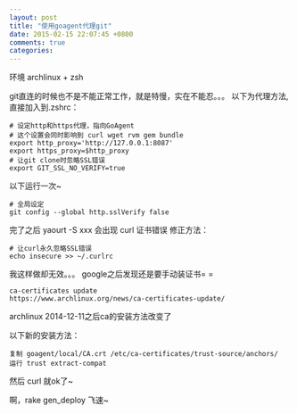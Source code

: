 ```yaml
---
layout: post
title: "使用goagent代理git"
date: 2015-02-15 22:07:45 +0800
comments: true
categories: 
---
```

环境 archlinux + zsh

git直连的时候也不是不能正常工作，就是特慢，实在不能忍。。。
以下为代理方法,直接加入到.zshrc：

    # 设定http和https代理，指向GoAgent
    # 这个设置会同时影响到 curl wget rvm gem bundle
    export http_proxy='http://127.0.0.1:8087'
    export https_proxy=$http_proxy
    # 让git clone时忽略SSL错误
    export GIT_SSL_NO_VERIFY=true

以下运行一次~

    # 全局设定
    git config --global http.sslVerify false

完了之后 yaourt -S xxx 会出现 curl 证书错误
修正方法：

    # 让curl永久忽略SSL错误
    echo insecure >> ~/.curlrc

我这样做却无效。。。
google之后发现还是要手动装证书= =

    ca-certificates update
    https://www.archlinux.org/news/ca-certificates-update/

archlinux 2014-12-11之后ca的安装方法改变了

以下新的安装方法：

    复制 goagent/local/CA.crt /etc/ca-certificates/trust-source/anchors/
    运行 trust extract-compat

然后 curl 就ok了~


啊，rake gen_deploy 飞速~
